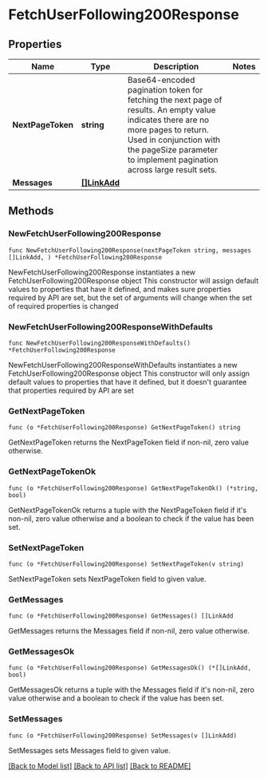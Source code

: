 # FetchUserFollowing200Response

## Properties

Name | Type | Description | Notes
------------ | ------------- | ------------- | -------------
**NextPageToken** | **string** | Base64-encoded pagination token for fetching the next page of results. An empty value indicates there are no more pages to return. Used in conjunction with the pageSize parameter to implement pagination across large result sets. | 
**Messages** | [**[]LinkAdd**](LinkAdd.md) |  | 

## Methods

### NewFetchUserFollowing200Response

`func NewFetchUserFollowing200Response(nextPageToken string, messages []LinkAdd, ) *FetchUserFollowing200Response`

NewFetchUserFollowing200Response instantiates a new FetchUserFollowing200Response object
This constructor will assign default values to properties that have it defined,
and makes sure properties required by API are set, but the set of arguments
will change when the set of required properties is changed

### NewFetchUserFollowing200ResponseWithDefaults

`func NewFetchUserFollowing200ResponseWithDefaults() *FetchUserFollowing200Response`

NewFetchUserFollowing200ResponseWithDefaults instantiates a new FetchUserFollowing200Response object
This constructor will only assign default values to properties that have it defined,
but it doesn't guarantee that properties required by API are set

### GetNextPageToken

`func (o *FetchUserFollowing200Response) GetNextPageToken() string`

GetNextPageToken returns the NextPageToken field if non-nil, zero value otherwise.

### GetNextPageTokenOk

`func (o *FetchUserFollowing200Response) GetNextPageTokenOk() (*string, bool)`

GetNextPageTokenOk returns a tuple with the NextPageToken field if it's non-nil, zero value otherwise
and a boolean to check if the value has been set.

### SetNextPageToken

`func (o *FetchUserFollowing200Response) SetNextPageToken(v string)`

SetNextPageToken sets NextPageToken field to given value.


### GetMessages

`func (o *FetchUserFollowing200Response) GetMessages() []LinkAdd`

GetMessages returns the Messages field if non-nil, zero value otherwise.

### GetMessagesOk

`func (o *FetchUserFollowing200Response) GetMessagesOk() (*[]LinkAdd, bool)`

GetMessagesOk returns a tuple with the Messages field if it's non-nil, zero value otherwise
and a boolean to check if the value has been set.

### SetMessages

`func (o *FetchUserFollowing200Response) SetMessages(v []LinkAdd)`

SetMessages sets Messages field to given value.



[[Back to Model list]](../README.md#documentation-for-models) [[Back to API list]](../README.md#documentation-for-api-endpoints) [[Back to README]](../README.md)


